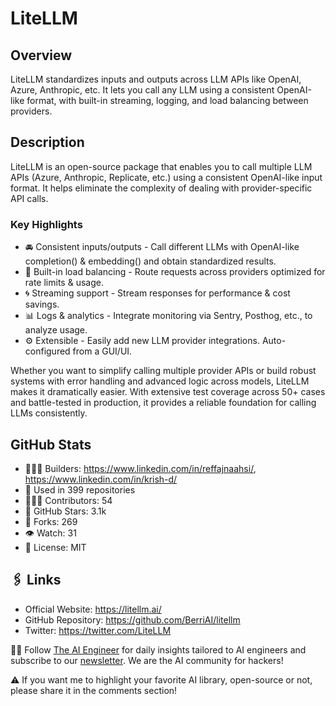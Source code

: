 # LiteLLM

## Overview
LiteLLM standardizes inputs and outputs across LLM APIs like OpenAI, Azure, Anthropic, etc. It lets you call any LLM using a consistent OpenAI-like format, with built-in streaming, logging, and load balancing between providers.

## Description

LiteLLM is an open-source package that enables you to call multiple LLM APIs (Azure, Anthropic, Replicate, etc.) using a consistent OpenAI-like input format. It helps eliminate the complexity of dealing with provider-specific API calls.

### Key Highlights

- 🚘 Consistent inputs/outputs - Call different LLMs with OpenAI-like completion() & embedding() and obtain standardized results.
- 🔁 Built-in load balancing - Route requests across providers optimized for rate limits & usage.
- 🌀 Streaming support - Stream responses for performance & cost savings.
- 📊 Logs & analytics - Integrate monitoring via Sentry, Posthog, etc., to analyze usage.
- ⚙️ Extensible - Easily add new LLM provider integrations. Auto-configured from a GUI/UI.

Whether you want to simplify calling multiple provider APIs or build robust systems with error handling and advanced logic across models, LiteLLM makes it dramatically easier. With extensive test coverage across 50+ cases and battle-tested in production, it provides a reliable foundation for calling LLMs consistently.

## GitHub Stats

- 👷🏽‍♀️ Builders: https://www.linkedin.com/in/reffajnaahsi/, https://www.linkedin.com/in/krish-d/
- 💾 Used in 399 repositories
- 👩🏽‍💻 Contributors: 54
- 💫 GitHub Stars: 3.1k
- 🍴 Forks: 269
- 👁️ Watch: 31
- 🪪 License: MIT

## 🖇️ Links
- Official Website: https://litellm.ai/
- GitHub Repository: https://github.com/BerriAI/litellm
- Twitter: https://twitter.com/LiteLLM

🧙🏽 Follow [The AI Engineer](https://www.linkedin.com/company/theaiengineer/) for daily insights tailored to AI engineers and subscribe to our [newsletter](http://theaiengineerco.substack.com). We are the AI community for hackers!

⚠️ If you want me to highlight your favorite AI library, open-source or not, please share it in the comments section!